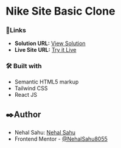 # Nike Site Basic Clone

### 🔗Links

- **Solution URL:** [View Solution](https://github.com/NehalSahu8055/React-JS-Practice-Basics-/tree/master/Nike%20Basic%20Clone)
- **Live Site URL:** [Try it Live](https://nike-basic-clone-nehal.netlify.app/)

### 🛠️ Built with

- Semantic HTML5 markup
- Tailwind CSS
- React JS

## ✒️Author

- Nehal Sahu: [Nehal Sahu](https://github.com/NehalSahu8055)
- Frontend Mentor - [@NehalSahu8055](https://www.frontendmentor.io/profile/NehalSahu8055)
